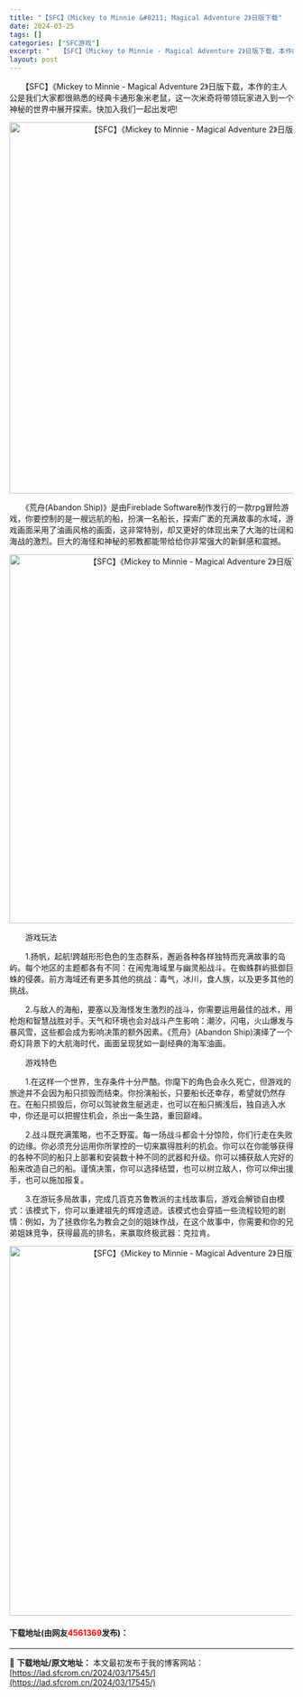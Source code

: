 ```yaml
---
title: "【SFC】《Mickey to Minnie &#8211; Magical Adventure 2》日版下载"
date: 2024-03-25
tags: []
categories: ["SFC游戏"]
excerpt: "　　【SFC】《Mickey to Minnie - Magical Adventure 2》日版下载，本作的主人公是我们大家都很熟悉的经典卡通形象米老鼠，这一次米奇将带领玩家进入到一个神秘的世界中展开探索。快加入我们一起出发吧! 　　《荒舟(Abandon Ship)》是由Fireblade So&hellip;"
layout: post
---
```


 <p>　　【SFC】《Mickey to Minnie - Magical Adventure 2》日版下载，本作的主人公是我们大家都很熟悉的经典卡通形象米老鼠，这一次米奇将带领玩家进入到一个神秘的世界中展开探索。快加入我们一起出发吧!</p> <p align="center"><img align="" border="0" src="https://lad.sfcrom.cn/wp-content/uploads/2024/03/20240325_6600c21296b39.png" width="658" alt="【SFC】《Mickey to Minnie - Magical Adventure 2》日版下载" /></p> <p>　　《荒舟(Abandon Ship)》是由Fireblade Software制作发行的一款rpg冒险游戏，你要控制的是一艘远航的船，扮演一名船长，探索广袤的充满故事的水域，游戏画面采用了油画风格的画面，这非常特别，却又更好的体现出来了大海的壮阔和海战的激烈。巨大的海怪和神秘的邪教都能带给给你非常强大的新鲜感和震撼。</p> <p align="center"><img align="" border="0" src="https://lad.sfcrom.cn/wp-content/uploads/2024/03/20240325_6600c214503a5.png" width="654" alt="【SFC】《Mickey to Minnie - Magical Adventure 2》日版下载" /></p> <p>　　游戏玩法</p> <p>　　1.扬帆，起航!跨越形形色色的生态群系，邂逅各种各样独特而充满故事的岛屿。每个地区的主题都各有不同：在闹鬼海域里与幽灵船战斗。在蜘蛛群屿抵御巨蛛的侵袭。前方海域还有更多其他的挑战：毒气，冰川，食人族，以及更多其他的挑战。</p> <p>　　2.与敌人的海船，要塞以及海怪发生激烈的战斗，你需要运用最佳的战术，用枪炮和智慧战胜对手。天气和环境也会对战斗产生影响：潮汐，闪电，火山爆发与暴风雪，这些都会成为影响决策的额外因素。《荒舟》(Abandon Ship)演绎了一个奇幻背景下的大航海时代，画面呈现犹如一副经典的海军油画。</p> <p>　　游戏特色</p> <p>　　1.在这样一个世界，生存条件十分严酷。你麾下的角色会永久死亡，但游戏的旅途并不会因为船只损毁而结束。你扮演船长，只要船长还幸存，希望就仍然存在。在船只损毁后，你可以驾驶救生艇逃走，也可以在船只搁浅后，独自逃入水中，你还是可以把握住机会，杀出一条生路，重回巅峰。</p> <p>　　2.战斗既充满策略，也不乏野蛮。每一场战斗都会十分惊险，你们行走在失败的边缘。你必须充分运用你所掌控的一切来赢得胜利的机会。你可以在你能够获得的各种不同的船只上部署和安装数十种不同的武器和升级。你可以捕获敌人完好的船来改造自己的船。谨慎决策，你可以选择结盟，也可以树立敌人，你可以伸出援手，也可以施加报复。</p> <p>　　3.在游玩多局故事，完成几百克苏鲁教派的主线故事后，游戏会解锁自由模式：该模式下，你可以重建祖先的辉煌遗迹。该模式也会穿插一些流程较短的剧情：例如，为了拯救你名为教会之剑的姐妹作战，在这个故事中，你需要和你的兄弟姐妹竞争，获得最高的排名，来赢取终极武器：克拉肯。</p> <p align="center"><img align="" border="0" src="https://lad.sfcrom.cn/wp-content/uploads/2024/03/20240325_6600c215d6fc3.png" width="655" alt="【SFC】《Mickey to Minnie - Magical Adventure 2》日版下载" /></p> <p><h4>下载地址(由网友<font color="red">4561369</font>发布)：</h4></p> 

---
📖 **下载地址/原文地址：** 本文最初发布于我的博客网站：[https://lad.sfcrom.cn/2024/03/17545/](https://lad.sfcrom.cn/2024/03/17545/)
